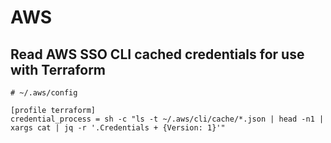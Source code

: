 # AWS

## Read AWS SSO CLI cached credentials for use with Terraform
```
# ~/.aws/config

[profile terraform]
credential_process = sh -c "ls -t ~/.aws/cli/cache/*.json | head -n1 | xargs cat | jq -r '.Credentials + {Version: 1}'"
```
